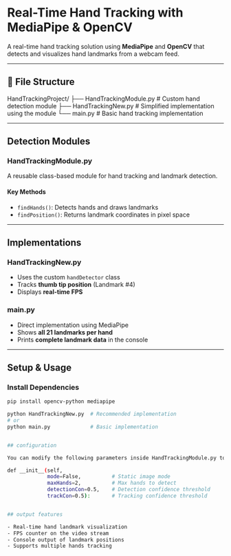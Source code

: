 # Real-Time Hand Tracking with MediaPipe & OpenCV

A real-time hand tracking solution using **MediaPipe** and **OpenCV** that detects and visualizes hand landmarks from a webcam feed.

---

## 📁 File Structure

HandTrackingProject/
├── HandTrackingModule.py # Custom hand detection module
├── HandTrackingNew.py # Simplified implementation using the module
└── main.py # Basic hand tracking implementation


---

## Detection Modules

### HandTrackingModule.py

A reusable class-based module for hand tracking and landmark detection.

#### Key Methods

- `findHands()`: Detects hands and draws landmarks  
- `findPosition()`: Returns landmark coordinates in pixel space

---

## Implementations

### HandTrackingNew.py

- Uses the custom `handDetector` class  
- Tracks **thumb tip position** (Landmark #4)  
- Displays **real-time FPS**

### main.py

- Direct implementation using MediaPipe  
- Shows **all 21 landmarks per hand**  
- Prints **complete landmark data** in the console

---

## Setup & Usage

### Install Dependencies

```bash
pip install opencv-python mediapipe

python HandTrackingNew.py  # Recommended implementation
# or
python main.py             # Basic implementation


## configuration

You can modify the following parameters inside HandTrackingModule.py to control tracking behavior:

def __init__(self, 
             mode=False,          # Static image mode
             maxHands=2,          # Max hands to detect
             detectionCon=0.5,    # Detection confidence threshold
             trackCon=0.5):       # Tracking confidence threshold


## output features

- Real-time hand landmark visualization
- FPS counter on the video stream
- Console output of landmark positions
- Supports multiple hands tracking
